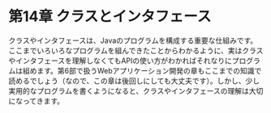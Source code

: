 # 第14章 クラスとインタフェース
クラスやインタフェースは、Javaのプログラムを構成する重要な仕組みです。ここまでいろいろなプログラムを組んできたことからわかるように、実はクラスやインタフェースを理解しなくてもAPIの使い方がわかればそれなりにプログラムは組めます。第6部で扱うWebアプリケーション開発の章もここまでの知識で読めるでしょう（なので、この章は後回しにしても大丈夫です）。しかし、少し実用的なプログラムを書くようになると、クラスやインタフェースの理解は大切になってきます。
